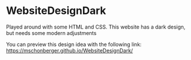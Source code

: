# WebsiteDesignDark
Played around with some HTML and CSS. This website has a dark design, but needs some modern adjustments

You can preview this design idea with the following link: https://mschonberger.github.io/WebsiteDesignDark/
